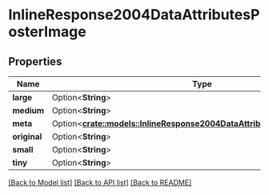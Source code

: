 # InlineResponse2004DataAttributesPosterImage

## Properties

Name | Type | Description | Notes
------------ | ------------- | ------------- | -------------
**large** | Option<**String**> |  | [optional]
**medium** | Option<**String**> |  | [optional]
**meta** | Option<[**crate::models::InlineResponse2004DataAttributesPosterImageMeta**](inline_response_200_4_data_attributes_posterImage_meta.md)> |  | [optional]
**original** | Option<**String**> |  | [optional]
**small** | Option<**String**> |  | [optional]
**tiny** | Option<**String**> |  | [optional]

[[Back to Model list]](../README.md#documentation-for-models) [[Back to API list]](../README.md#documentation-for-api-endpoints) [[Back to README]](../README.md)


